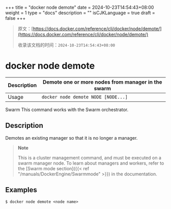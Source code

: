 +++
title = "docker node demote"
date = 2024-10-23T14:54:43+08:00
weight = 1
type = "docs"
description = ""
isCJKLanguage = true
draft = false
+++

> 原文：[https://docs.docker.com/reference/cli/docker/node/demote/](https://docs.docker.com/reference/cli/docker/node/demote/)
>
> 收录该文档的时间：`2024-10-23T14:54:43+08:00`

# docker node demote

| Description | Demote one or more nodes from manager in the swarm |
| :---------- | -------------------------------------------------- |
| Usage       | `docker node demote NODE [NODE...]`                |

Swarm This command works with the Swarm orchestrator.

## Description

Demotes an existing manager so that it is no longer a manager.

> **Note**
>
> This is a cluster management command, and must be executed on a swarm manager node. To learn about managers and workers, refer to the [Swarm mode section]({{< ref "/manuals/DockerEngine/Swarmmode" >}}) in the documentation.

## Examples



```console
$ docker node demote <node name>
```
